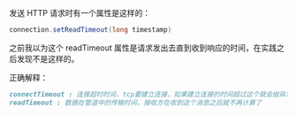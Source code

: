 发送 HTTP 请求时有一个属性是这样的：

```java
connection.setReadTimeout(long timestamp)
```

之前我以为这个 readTimeout 属性是请求发出去直到收到响应的时间，在实践之后发现不是这样的。

正确解释：

```markdown
connectTimeout : 连接超时时间，tcp要建立连接，如果建立连接的时间超过这个就会抛异常
readTimeout : 数据在管道中的传输时间，接收方在收到这个消息之后就不再计算了
```



